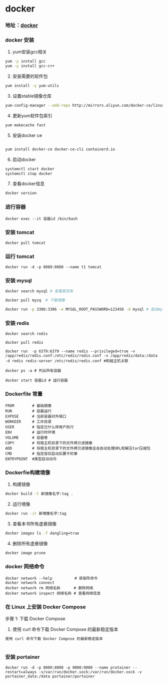 # docker

### 地址：[docker](https://www.bilibili.com/video/BV1gr4y1U7CY?p=1&vd_source=e38cd951f2ee7bda48ec574f4e9ba363)

### docker 安装

1. yum安装gcc相关

```bash
yum -y install gcc
yum -y install gcc-c++
```

2. 安装需要的软件包

```bash
yum install -y yum-utils
```

3. 设置stable镜像仓库
```bash
yum-config-manager --add-repo http://mirrors.aliyun.com/docker-ce/linux/centos/docker-ce.repo  

```

4. 更新yum软件包索引
```bash
yum makecache fast
```

5. 安装docker ce
```bash

yum install docker-ce docker-ce-cli containerd.io

```

6. 启动docker
```bash
systemctl start docker
systemctl stop docker
```

7. 查看docker信息
```bash
docker version 
```





### 进行容器

```
docker exec --it 容器id /bin/bash
```

### 安装 tomcat

```
docker pull tomcat
```

### 运行 tomcat

```
docker run -d -p 8080:8080 --name t1 tomcat
```

### 安装 mysql

```bash
docker search mysql # 查看是否有

docker pull mysq  # 下载境像

docker run -p 3306:3306 -e MYSQL_ROOT_PASSWORD=123456 -d mysql # 启动mysql
```

### 安装 redis

```
docker search redis

docker pull redis

docker run  -p 6379:6379 --name redis --privileged=true -v /app/redis/redis.conf:/etc/redis/redis.conf -v /app/redis/data:/data  -d redis redis-server /etc/redis/redis.conf #和缩主机关联

docker ps -a # 列出所有容器

docker start 容器id # 运行容器
```

### Dockerfile 常量

```
FROM        # 基础镜像
RUN         # 容器运行
EXPOSE      # 当前容器对外端口
WORKDIR     # 工作目录
USER        # 指定已什么样用户执行
ENV         # 运行时环境
VOLUME      # 容器卷
COPY        # 将宿主机目录下的文件拷贝进镜像
ADD         # 将宿主机目录下的文件拷贝进镜像且会自动处理URL和解压tar压缩包
CMD         # 指定容后启动后要干的事
ENTRYPOINT  #类型启动动令
```

### Dockerfie构建境像

1. 构建镜像

```bash 
docker build -t 新镜像名字:tag .
```

2. 运行境像
```bash
docker run -it 新境像名字:tag
```

3. 查看本书所有虚悬镜像
```bash
docker images ls -f dangling=true
```

4. 删除所有虚悬镜像
```bash
docker image prune
```

### docker 网络命令

```
docker network --help          # 获取所命令
docker network connect
docker network rm 网络名称      # 删除网络
docker network inspect 网络名称 # 查看网络信息
```




### 在 Linux 上安装 Docker Compose
步骤 1: 下载 Docker Compose
1. 使用 curl 命令下载 Docker Compose 的最新稳定版本
```bash
使用 curl 命令下载 Docker Compose 的最新稳定版本
```



```

```

### 安装 portainer

```
docker run -d -p 8000:8000 -p 9000:9000 --name protainer --restart=always -v/var/run/docker.sock:/var/run/docker.sock -v portainer_data:/data portainer/portainer
```
